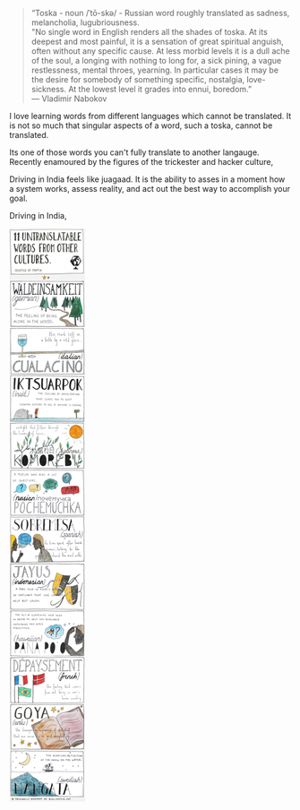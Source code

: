 
> “Toska - noun /ˈtō-skə/ - Russian word roughly translated as sadness, melancholia, lugubriousness.  
  "No single word in English renders all the shades of toska. At its deepest and most painful, it is a sensation of great spiritual anguish, often without any specific cause. At less morbid levels it is a dull ache of the soul, a longing with nothing to long for, a sick pining, a vague restlessness, mental throes, yearning. In particular cases it may be the desire for somebody of something specific, nostalgia, love-sickness. At the lowest level it grades into ennui, boredom.”
  ― Vladimir Nabokov

I love learning words from different languages which cannot be translated. It is not so much that singular aspects of a word, such a toska, cannot be translated. 


Its one of those words you can't fully translate to another langauge. Recently enamoured by the figures of the trickester and hacker culture, 


Driving in India feels like juagaad. It is the ability to asses in a moment how a system works, assess reality, and act out the best way to accomplish your goal. 

Driving in India,  



![](digital-garden/Images/11-untranslatable-words-from-other-cultures_52152bbe65e85_w587.webp)